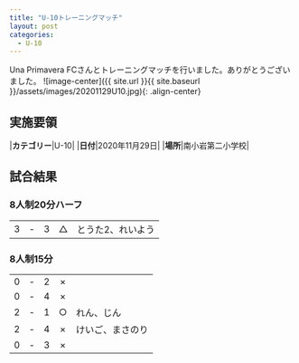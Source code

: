 ```yaml
---
title: "U-10トレーニングマッチ"
layout: post
categories:
  - U-10
---
```


Una Primavera FCさんとトレーニングマッチを行いました。ありがとうございました。
![image-center]({{ site.url }}{{ site.baseurl }}/assets/images/20201129U10.jpg){: .align-center}

## 実施要領

|**カテゴリー**|U-10|
|**日付**|2020年11月29日|
|**場所**|南小岩第二小学校|

## 試合結果

### 8人制20分ハーフ

|    |   |    |         |    |
|:--:|:-:|:--:|:--:|:--------|
|    3| - |   3|△|とうた2、れいよう|

### 8人制15分

|    |   |    |         |    |
|:--:|:-:|:--:|:--:|:--------|
|    0| - |   2|×||
|    0| - |   4|×||
|    2| - |   1|○|れん、じん|
|    2| - |   4|×|けいご、まさのり|
|    0| - |   3|×||
